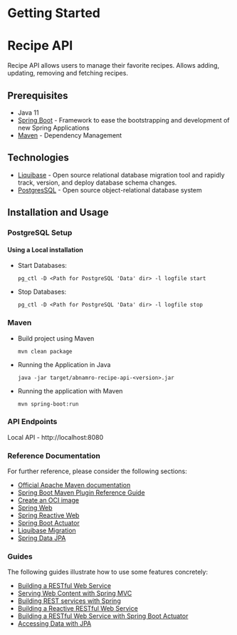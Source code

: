 # Getting Started

# Recipe API
Recipe API allows users to manage their favorite recipes. Allows adding, updating, removing and fetching recipes.


## Prerequisites
- Java 11
- <a href="https://spring.io/projects/spring-boot">Spring Boot</a> - Framework to ease the bootstrapping and development of new Spring Applications
- <a href="https://maven.apache.org/">Maven</a> - Dependency Management

## Technologies
- <a href="https://www.liquibase.org/">Liquibase</a> - Open source relational database migration tool and rapidly track, version, and deploy database schema changes.
- <a href="https://www.postgresql.org/about/">PostgresSQL</a> - Open source object-relational database system


## Installation and Usage

### PostgreSQL Setup
#### Using a Local installation

- Start Databases:

  ```shell
  pg_ctl -D <Path for PostgreSQL 'Data' dir> -l logfile start
  ```

- Stop Databases:
  ```shell
  pg_ctl -D <Path for PostgreSQL 'Data' dir> -l logfile stop
  ```

### Maven
- Build project using Maven

  ```shell
  mvn clean package
  ```

- Running the Application in Java

  ```shell
  java -jar target/abnamro-recipe-api-<version>.jar
  ```

- Running the application with Maven
    ```shell
    mvn spring-boot:run
    ```

### API Endpoints
Local API - http://localhost:8080

### Reference Documentation

For further reference, please consider the following sections:

* [Official Apache Maven documentation](https://maven.apache.org/guides/index.html)
* [Spring Boot Maven Plugin Reference Guide](https://docs.spring.io/spring-boot/docs/2.7.3/maven-plugin/reference/html/)
* [Create an OCI image](https://docs.spring.io/spring-boot/docs/2.7.3/maven-plugin/reference/html/#build-image)
* [Spring Web](https://docs.spring.io/spring-boot/docs/2.7.3/reference/htmlsingle/#web)
* [Spring Reactive Web](https://docs.spring.io/spring-boot/docs/2.7.3/reference/htmlsingle/#web.reactive)
* [Spring Boot Actuator](https://docs.spring.io/spring-boot/docs/2.7.3/reference/htmlsingle/#actuator)
* [Liquibase Migration](https://docs.spring.io/spring-boot/docs/2.7.3/reference/htmlsingle/#howto.data-initialization.migration-tool.liquibase)
* [Spring Data JPA](https://docs.spring.io/spring-boot/docs/2.7.3/reference/htmlsingle/#data.sql.jpa-and-spring-data)

### Guides

The following guides illustrate how to use some features concretely:

* [Building a RESTful Web Service](https://spring.io/guides/gs/rest-service/)
* [Serving Web Content with Spring MVC](https://spring.io/guides/gs/serving-web-content/)
* [Building REST services with Spring](https://spring.io/guides/tutorials/rest/)
* [Building a Reactive RESTful Web Service](https://spring.io/guides/gs/reactive-rest-service/)
* [Building a RESTful Web Service with Spring Boot Actuator](https://spring.io/guides/gs/actuator-service/)
* [Accessing Data with JPA](https://spring.io/guides/gs/accessing-data-jpa/)

